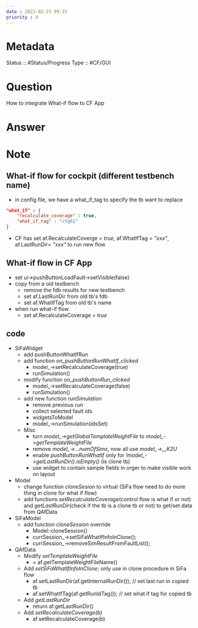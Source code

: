 ```yaml
---
date : 2023-02-23 09:15
priority : 4
---
```

# Metadata
Status :: #Status/Progress 
Type :: #CF/GUI 
# Question
How to integrate What-if flow to CF App
# Answer
# Note
## What-if flow for cockpit (different testbench name)
* in config file, we have a what_if_tag to specify the tb want to replace <br>
```json
"what_if" : { 
    "recalculate_coverage" : true,
    "what_if_tag" : "cfg61"
}
```
* CF has set af.RecalculateCoverge = *true*, af.WhatIfTag = *"xxx"*, af.LastRunDir= *"xxx"* to run new flow
## What-if flow in CF App
* set ui->pushButtonLoadFault->setVisible(false)
* copy from a old testbench
	* remove the fdb results for new testbench
	* set af.LastRunDir from old tb's fdb
	* set af.WhatIfTag from old tb's name
* when run what-if flow
	* set af.RecalculateCoverage = *true*
## code
* SiFaWidget
	* add pushButtonWhatIfRun
	* add function *on_pushButtonRunWhatIf_clicked*
		* model_->setRecalculateCoverage(true)
		* runSimulation()
	* modify function *on_pushButtonRun_clicked*
		* model_->setRecalculateCoverage(false)
		* runSimulation()
	* add new function *runSimulation*
		* remove previous run
		* collect selected fault ids
		* widgetsToModel
		* model_->runSimulation(idsSet)
	* Misc
		* turn *model_->getGlobalTemplateWeightFile* to *model_->getTemplateWeightFile*
		* remove *model_->...numOfSims*, now all use *model_->,,,K2U*
		* enable *pushButtonRunWhatIf* only for *!model_->getLastRunDir().isEmpty()* (is clone tb)
		* use widget to contain sample fields in orger to make visible work on layout
* Model
	* change function *cloneSesion* to virtual (SiFa flow need to do more thing in clone for what if flow)
	* add functions *setRecalculateCoverage*(control flow is what if or not) and *getLastRunDir*(check if the tb is a clone tb or not) to get/set data from QAfData
* SiFaModel
	* add function *cloneSession* override
		* Model::cloneSession()
		* currSession_->setSiFaWhatIfInfoInClone();
		* currSession_->removeSimResultFromFaultList();
* QAfData
	* Modify *setTemplateWeightFile*
		* = af.getTemplateWeightFileName()
	* Add *setSiFaWhatIfInfoInClone*; only use in clone procedure in SiFa flow
		* af.setLastRunDir(af.getInternalRunDir());  // set last run in copied tb
		* af.setWhatIfTag(af.getRunIdTag()); // set what if tag for copied tb
	* Add *getLastRunDir*
		* return af.getLastRunDir()
	* Add *setRecalculateCoverage(b)*
		* af.setRecalculateCoverage(b)
